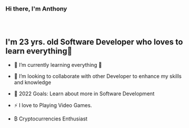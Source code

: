 
### Hi there, I'm Anthony

  <h1  align=center><img  src="https://readme-typing-svg.herokuapp.com?font=jetbrains+mono&color=%012949&size=22&center=true&vCenter=true&lines=PHP%2C+Javascript%2C+MYSQL%2C+React"  alt=""></h1>

## I'm 23 yrs. old Software Developer who loves to learn everything🤣

  

- 🌱 I’m currently learning everything 🤣

- 👯 I’m looking to collaborate with other Developer to enhance my skills and knowledge

- 🥅 2022 Goals: Learn about more in Software Development

- ⚡ I love to Playing Video Games.

- ₿ Cryptocurrencies Enthusiast